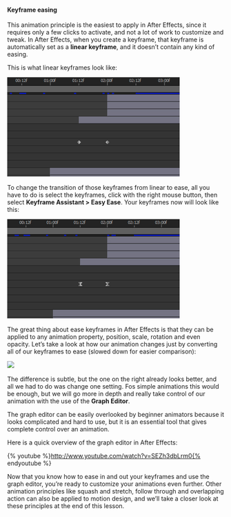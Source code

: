 #### Keyframe easing

This animation principle is the easiest to apply in After Effects, since it requires only a few clicks to activate, and not a lot of work to customize and tweak.
In After Effects, when you create a keyframe, that keyframe is automatically set as a **linear keyframe**, and it doesn’t contain any kind of easing.

This is what linear keyframes look like:

![](/assets/linear_keys.jpg)

To change the transition of those keyframes from linear to ease, all you have to do is select the keyframes, click with the right mouse button, then select **Keyframe Assistant > Easy Ease**. Your keyframes now will look like this:

![](/assets/ease_keys.jpg)

The great thing about ease keyframes in After Effects is that they can be applied to any animation property, position, scale, rotation and even opacity. Let’s take a look at how our animation changes just by converting all of our keyframes to ease (slowed down for easier comparison):

![](/assets/burger_logo_comparison_ease.gif)

The difference is subtle, but the one on the right already looks better, and all we had to do was change one setting. Fos simple animations this would be enough, but we will go more in depth and really take control of our animation with the use of the **Graph Editor**.

The graph editor can be easily overlooked by beginner animators because it looks complicated and hard to use, but it is an essential tool that gives complete control over an animation.

Here is a quick overview of the graph editor in After Effects:

{% youtube %}http://www.youtube.com/watch?v=SEZh3dbLrm0{% endyoutube %}

Now that you know how to ease in and out your keyframes and use the graph editor, you’re ready to customize your animations even further. Other animation principles like squash and stretch, follow through and overlapping action can also be applied to motion design, and we’ll take a closer look at these principles at the end of this lesson.